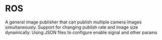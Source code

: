 # ROS
A general image publisher that can publish multiple camera images simultaneously. 
Support for changing publish rate and image size dynamically.
Using JSON files to configure enable signal and other params

